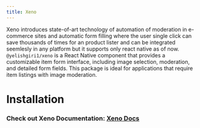```yaml
---
title: Xeno
---
```

Xeno introduces state-of-art technology of automation of moderation in e-commerce sites and automatic form filling where the user single click can save thousands of times for an product lister and can be integrated seemlesly in any platform but it supports only react native as of now.
`@yelishgiri1/xeno` is a React Native component that provides a customizable item form interface, including image selection, moderation, and detailed form fields. This package is ideal for applications that require item listings with image moderation.

# Installation
### Check out Xeno Documentation: [Xeno Docs](https://xeno-documentation.vercel.app/) 
